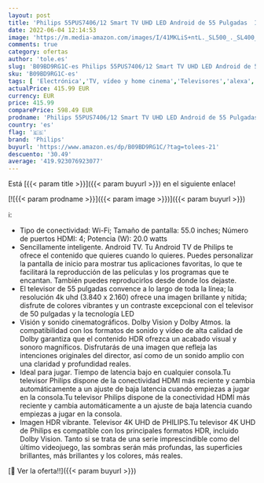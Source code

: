 ```yaml
---
layout: post
title: 'Philips 55PUS7406/12 Smart TV UHD LED Android de 55 Pulgadas  Imagen HDR Vibrante  Dolby Vision cinematográfico y Sonido Atmos  Compatible con Google Assistant y Alexa  Bisel Negro Mate'
date: 2022-06-04 12:14:53
image: 'https://m.media-amazon.com/images/I/41MKLiS+ntL._SL500_._SL400_.jpg'
comments: true
category: ofertas
author: 'tole.es'
slug: 'B09BD9RG1C-es Philips 55PUS7406/12 Smart TV UHD LED Android de 55...'
sku: 'B09BD9RG1C-es'
tags: [ 'Electrónica','TV, vídeo y home cinema','Televisores','alexa','philips','🇪🇸', ]
actualPrice: 415.99 EUR
currency: EUR
price: 415.99
comparePrice: 598.49 EUR
prodname: 'Philips 55PUS7406/12 Smart TV UHD LED Android de 55 Pulgadas  Imagen HDR Vibrante  Dolby Vision cinematográfico y Sonido Atmos  Compatible con Google Assistant y Alexa  Bisel Negro Mate'
country: 'es'
flag: '🇪🇸'
brand: 'Philips'
buyurl: 'https://www.amazon.es/dp/B09BD9RG1C/?tag=tolees-21'
descuento: '30.49'
average: '419.923076923077'
---
```


Está [{{< param title >}}]({{< param buyurl >}}) en el siguiente enlace!

[![{{< param prodname >}}]({{< param image >}})]({{< param buyurl >}})

ℹ️:

- Tipo de conectividad: Wi-Fi; Tamaño de pantalla: 55.0 inches; Número de puertos HDMI: 4; Potencia (W): 20.0 watts
- Sencillamente inteligente. Android TV. Tu Android TV de Philips te ofrece el contenido que quieres cuando lo quieres. Puedes personalizar la pantalla de inicio para mostrar tus aplicaciones favoritas, lo que te facilitará la reproducción de las películas y los programas que te encantan. También puedes reproducirlos desde donde los dejaste.
- El televisor de 55 pulgadas convence a lo largo de toda la línea; la resolución 4k uhd (3.840 x 2.160) ofrece una imagen brillante y nítida; disfrute de colores vibrantes y un contraste excepcional con el televisor de 50 pulgadas y la tecnología LED
- Visión y sonido cinematográficos. Dolby Vision y Dolby Atmos. la compatibilidad con los formatos de sonido y vídeo de alta calidad de Dolby garantiza que el contenido HDR ofrezca un acabado visual y sonoro magníficos. Disfrutarás de una imagen que refleja las intenciones originales del director, así como de un sonido amplio con una claridad y profundidad reales.
- Ideal para jugar. Tiempo de latencia bajo en cualquier consola.Tu televisor Philips dispone de la conectividad HDMI más reciente y cambia automáticamente a un ajuste de baja latencia cuando empiezas a jugar en la consola.Tu televisor Philips dispone de la conectividad HDMI más reciente y cambia automáticamente a un ajuste de baja latencia cuando empiezas a jugar en la consola.
- Imagen HDR vibrante. Televisor 4K UHD de PHILIPS.Tu televisor 4K UHD de Philips es compatible con los principales formatos HDR, incluido Dolby Vision. Tanto si se trata de una serie imprescindible como del último videojuego, las sombras serán más profundas, las superficies brillantes, más brillantes y los colores, más reales.

[🛒 Ver la oferta!!]({{< param buyurl >}})
